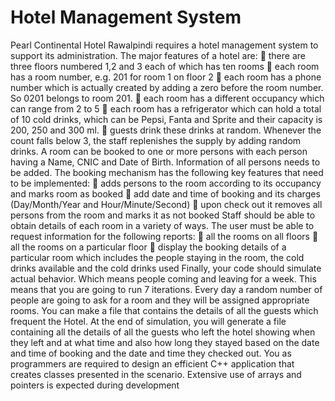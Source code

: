 # Hotel Management System

Pearl Continental Hotel Rawalpindi requires a hotel management system to support its administration.
The major features of a hotel are:
 there are three floors numbered 1,2 and 3 each of which has ten rooms
 each room has a room number, e.g. 201 for room 1 on floor 2
 each room has a phone number which is actually created by adding a zero before the room
number. So 0201 belongs to room 201.
 each room has a different occupancy which can range from 2 to 5
 each room has a refrigerator which can hold a total of 10 cold drinks, which can be Pepsi, Fanta
and Sprite and their capacity is 200, 250 and 300 ml.
 guests drink these drinks at random. Whenever the count falls below 3, the staff replenishes the
supply by adding random drinks.
A room can be booked to one or more persons with each person having a Name, CNIC and Date of Birth.
Information of all persons needs to be added. The booking mechanism has the following key features
that need to be implemented:
 adds persons to the room according to its occupancy and marks room as booked
 add date and time of booking and its charges (Day/Month/Year and Hour/Minute/Second)
 upon check out it removes all persons from the room and marks it as not booked
Staff should be able to obtain details of each room in a variety of ways. The user must be able to request
information for the following reports:
 all the rooms on all floors
 all the rooms on a particular floor
 display the booking details of a particular room which includes the people staying in the room,
the cold drinks available and the cold drinks used
Finally, your code should simulate actual behavior. Which means people coming and leaving for a week.
This means that you are going to run 7 iterations. Every day a random number of people are going to ask
for a room and they will be assigned appropriate rooms. You can make a file that contains the details of
all the guests which frequent the Hotel. At the end of simulation, you will generate a file containing all
the details of all the guests who left the hotel showing when they left and at what time and also how
long they stayed based on the date and time of booking and the date and time they checked out.
You as programmers are required to design an efficient C++ application that creates classes presented in
the scenario. Extensive use of arrays and pointers is expected during development
